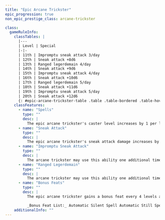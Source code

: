 ```yaml
---
title: "Epic Arcane Trickster"
epic_progression: true
non_epic_prestige_class: arcane-trickster

class:
  gameRuleInfo:
    classTables: |
      |---
      | Level | Special
      |-|-
      | 11th | Impromptu sneak attack 3/day
      | 12th | Sneak attack +8d6
      | 13th | Ranged legerdemain 4/day
      | 14th | Sneak attack +9d6
      | 15th | Impromptu sneak attack 4/day
      | 16th | Sneak attack +10d6
      | 17th | Ranged legerdemain 5/day
      | 18th | Sneak attack +11d6
      | 19th | Impromptu sneak attack 5/day
      | 20th | Sneak attack +12d6
      {: #epic-arcane-trickster-table .table .table-bordered .table-hover .table-striped data-caption="Table: Epic Arcane Trickster" }
    classFeatures:
      - name: "Spells"
        type: ""
        desc: |
          The epic arcane trickster's caster level increases by 1 per level gained above 10th. The epic arcane trickster continues to gain new spells per day (and spells known, if applicable) at each new level, up to the maximum spells per day and spells known of the arcane spellcasting class to which the arcane trickster belonged before adding the prestige class.
      - name: "Sneak Attack"
        type: ""
        desc: |
          The epic arcane trickster's sneak attack damage increases by +1d6 every 2 levels above 10th.
      - name: "Impromptu Sneak Attack"
        type: ""
        desc: |
          The arcane trickster may use this ability one additional time per day for every 4 levels above 7th.
      - name: "Ranged Legerdemain"
        type: ""
        desc: |
          The arcane trickster may use this ability one additional time per day for every 4 levels above 9th.
      - name: "Bonus Feats"
        type: ""
        desc: |
          The epic arcane trickster gains a bonus feat every 4 levels after 10th. These bonus feats must be selected from the list below.

          _Bonus Feat List:_ Automatic Silent Spell Automatic Still Spell, Blinding Speed, Epic Skill Focus, Improved Combat Casting, Improved Sneak Attack, Improved Spell Capacity, Lingering Damage, Self-Concealment, Sneak Attack of Opportunity, Spell Knowledge, Spell Opportunity, Spell Stowaway.
    additionalInfo: ""
---
```

